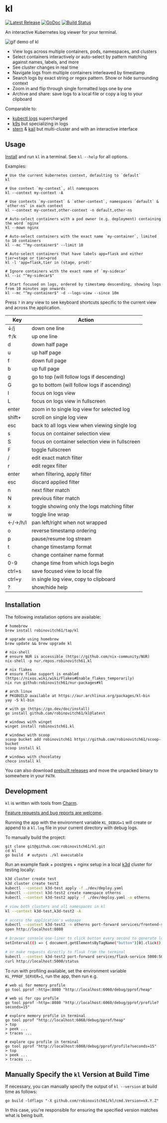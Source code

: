 # kl

<p>
    <a href="https://github.com/robinovitch61/kl/releases"><img src="https://shields.io/github/v/release/robinovitch61/kl.svg" alt="Latest Release"></a>
    <a href="https://pkg.go.dev/github.com/robinovitch61/kl?tab=doc"><img src="https://godoc.org/github.com/golang/gddo?status.svg" alt="GoDoc"></a>
    <a href="https://github.com/robinovitch61/kl/actions"><img src="https://github.com/robinovitch61/kl/workflows/build/badge.svg" alt="Build Status"></a>
</p>

An interactive Kubernetes log viewer for your terminal.

<img src="./demo/demo.gif" alt="gif demo of kl"/>

* View logs across multiple containers, pods, namespaces, and clusters
* Select containers interactively or auto-select by pattern matching against names, labels, and more
* See cluster changes in real time
* Navigate logs from multiple containers interleaved by timestamp
* Search logs by exact string or regex pattern. Show or hide surrounding context
* Zoom in and flip through single formatted logs one by one
* Archive and share: save logs to a local file or copy a log to your clipboard

Comparable to:

* [kubectl logs](https://kubernetes.io/docs/reference/kubectl/generated/kubectl_logs/) supercharged
* [k9s](https://k9scli.io/) but specializing in logs
* [stern](https://github.com/stern/stern) & [kail](https://github.com/boz/kail) but multi-cluster and with an interactive
  interface

## Usage

[Install](#Installation) and run `kl` in a terminal. See `kl --help` for all options.

Examples:

```shell
# Use the current kubernetes context, defaulting to `default`
kl

# Use context `my-context`, all namespaces
kl --context my-context -A

# Use contexts `my-context` & `other-context`, namespaces `default` & `other-ns` in each context
kl --context my-context,other-context -n default,other-ns

# Auto-select containers with a pod owner (e.g. deployment) containing the word `nginx`
kl --mown nginx

# Auto-select containers with the exact name `my-container`, limited to 10 containers
kl --mc "^my-container$" --limit 10

# Auto-select containers that have labels app=flask and either tier=stage or tier=prod
kl -l 'app=flask,tier in (stage, prod)'

# Ignore containers with the exact name of `my-sidecar`
kl --ic "^my-sidecar$"

# Start focused on logs, ordered by timestamp descending, showing logs from 10 minutes ago onwards
kl --mc "^my-container$" -d --logs-view --since 10m
```

Press `?` in any view to see keyboard shortcuts specific to the current view and across the application.

| Key            | Action                                          |
|----------------|-------------------------------------------------|
| ↓/j            | down one line                                   |
| ↑/k            | up one line                                     |
| d              | down half page                                  |
| u              | up half page                                    |
| f              | down full page                                  |
| b              | up full page                                    |
| g              | go to top (will follow logs if descending)      |
| G              | go to bottom (will follow logs if ascending)    |
| l              | focus on logs view                              |
| L              | focus on logs view in fullscreen                |
| enter          | zoom in to single log view for selected log     |
| shift+<motion> | scroll on single log view                       |
| esc            | back to all logs view when viewing single log   |
| s              | focus on container selection view               |
| S              | focus on container selection view in fullscreen |
| F              | toggle fullscreen                               |
| /              | edit exact match filter                         |
| r              | edit regex filter                               |
| enter          | when filtering, apply filter                    |
| esc            | discard applied filter                          |
| n              | next filter match                               |
| N              | previous filter match                           |
| x              | toggle showing only the logs matching filter    |
| w              | toggle line wrap                                |
| ←/→/h/l        | pan left/right when not wrapped                 |
| o              | reverse timestamp ordering                      |
| p              | pause/resume log stream                         |
| t              | change timestamp format                         |
| c              | change container name format                    |
| 0-9            | change time from which logs begin               |
| ctrl+s         | save focused view to local file                 |
| ctrl+y         | in single log view, copy to clipboard           |
| ?              | show/hide help                                  |

## Installation

The following installation options are available:

```shell
# homebrew
brew install robinovitch61/tap/kl

# upgrade using homebrew
brew update && brew upgrade kl

# nix-shell
# ensure NUR is accessible (https://github.com/nix-community/NUR)
nix-shell -p nur.repos.robinovitch61.kl

# nix flakes
# ensure flake support is enabled (https://nixos.wiki/wiki/Flakes#Enable_flakes_temporarily)
nix run github:robinovitch61/nur-packages#kl

# arch linux
# PKGBUILD available at https://aur.archlinux.org/packages/kl-bin
yay -S kl-bin

# with go (https://go.dev/doc/install)
go install github.com/robinovitch61/kl@latest

# windows with winget
winget install robinovitch61.kl

# windows with scoop
scoop bucket add robinovitch61 https://github.com/robinovitch61/scoop-bucket
scoop install kl

# windows with chocolatey
choco install kl
```

You can also download [prebuilt releases](https://github.com/robinovitch61/kl/releases) and move the unpacked
binary to somewhere in your `PATH`.

## Development

`kl` is written with tools from [Charm](https://charm.sh/).

[Feature requests and bug reports are welcome](https://github.com/robinovitch61/kl/issues/new/choose).

Running the app with the environment variable `KL_DEBUG=1` will create or append to a `kl.log` file in your current
directory with debug logs.

To manually build the project:

```shell
git clone git@github.com:robinovitch61/kl.git
cd kl
go build  # outputs ./kl executable
```

Run an example flask + postgres + nginx setup in a local [k3d](https://k3d.io/) cluster for testing locally:

```sh
k3d cluster create test
k3d cluster create test2
kubectl --context k3d-test apply -f ./dev/deploy.yaml
kubectl --context k3d-test2 create namespace otherns
kubectl --context k3d-test2 apply -f ./dev/deploy.yaml -n otherns

# view both clusters and all namespaces in kl
kl --context k3d-test,k3d-test2 -A

# access the application's webpage
kubectl --context k3d-test2 -n otherns port-forward services/frontend-service 8080:80
open http://localhost:8080

# browser console one-liner to click button every second to generate logs
setInterval(() => { document.getElementsByTagName("button")[0].click(); }, 1000);

# or make requests directly to flask from the terminal
kubectl --context k3d-test2 port-forward services/flask-service 5000:5000
curl http://localhost:5000/status
```

To run with profiling available, set the environment variable `KL_PPROF_SERVER=1`, run the app, then run e.g.

```shell
# web ui for memory profile
go tool pprof -http=:8080 "http://localhost:6060/debug/pprof/heap"

# web ui for cpu profile
go tool pprof -http=:8080 "http://localhost:6060/debug/pprof/profile?seconds=15"

# explore memory profile in terminal
go tool pprof "http://localhost:6060/debug/pprof/heap"
> top
> peek ...
> traces ...

# explore cpu profile in terminal
go tool pprof "http://localhost:6060/debug/pprof/profile?seconds=15"
> top
> peek ...
> traces ...
```

## Manually Specify the `kl` Version at Build Time

If necessary, you can manually specify the output of `kl --version` at build time as follows:

```shell
go build -ldflags "-X github.com/robinovitch61/kl/cmd.Version=vX.Y.Z"
```

In this case, you're responsible for ensuring the specified version matches what is being built.

